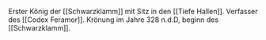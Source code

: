 Erster König der [[Schwarzklamm]] mit Sitz in den [[Tiefe Hallen]]. Verfasser des [[Codex Feramor]].
Krönung im Jahre 328 n.d.D, beginn des [[Schwarzklamm]].